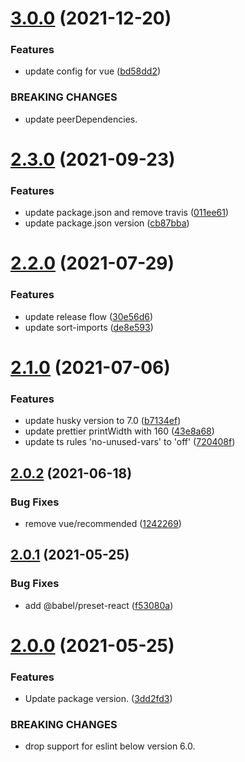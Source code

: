 # [3.0.0](https://github.com/fatesigner/eslint-config/compare/v2.3.0...v3.0.0) (2021-12-20)


### Features

* update config for vue ([bd58dd2](https://github.com/fatesigner/eslint-config/commit/bd58dd28d047b19668077c3e2b788eda0115afe2))


### BREAKING CHANGES

* update peerDependencies.

# [2.3.0](https://github.com/fatesigner/eslint-config/compare/v2.2.0...v2.3.0) (2021-09-23)


### Features

* update package.json and remove travis ([011ee61](https://github.com/fatesigner/eslint-config/commit/011ee6171ecd05b634ebeaaad73a9dd0875b0a7d))
* update package.json version ([cb87bba](https://github.com/fatesigner/eslint-config/commit/cb87bba907e24ef162b96b29794beaca10fb7140))

# [2.2.0](https://github.com/fatesigner/eslint-config/compare/v2.1.0...v2.2.0) (2021-07-29)


### Features

* update release flow ([30e56d6](https://github.com/fatesigner/eslint-config/commit/30e56d6ff6b75a5b33b35c54a27e4548d33fe1c5))
* update sort-imports ([de8e593](https://github.com/fatesigner/eslint-config/commit/de8e5933fdfca5df1087ed476f7c99bbe493362e))

# [2.1.0](https://github.com/fatesigner/eslint-config/compare/v2.0.2...v2.1.0) (2021-07-06)


### Features

* update husky version to 7.0 ([b7134ef](https://github.com/fatesigner/eslint-config/commit/b7134ef1f34ba37dd716e0047e222260e8473eb0))
* update prettier printWidth with 160 ([43e8a68](https://github.com/fatesigner/eslint-config/commit/43e8a6890779798617467194e450040039d3f45c))
* update ts rules 'no-unused-vars' to 'off' ([720408f](https://github.com/fatesigner/eslint-config/commit/720408f9cc5618cfc6e1c74d922944a5a27694b5))

## [2.0.2](https://github.com/fatesigner/eslint-config/compare/v2.0.1...v2.0.2) (2021-06-18)


### Bug Fixes

* remove vue/recommended ([1242269](https://github.com/fatesigner/eslint-config/commit/124226900ed5f945be12faa485ab74a5b916a49b))

## [2.0.1](https://github.com/fatesigner/eslint-config/compare/v2.0.0...v2.0.1) (2021-05-25)


### Bug Fixes

* add @babel/preset-react ([f53080a](https://github.com/fatesigner/eslint-config/commit/f53080a67e29a3d3094771a21e2ac7c5556e7e0f))

# [2.0.0](https://github.com/fatesigner/eslint-config/compare/v1.5.0...v2.0.0) (2021-05-25)


### Features

* Update package version. ([3dd2fd3](https://github.com/fatesigner/eslint-config/commit/3dd2fd318c41b5c3010fdcfa9aaf116c855f98fb))


### BREAKING CHANGES

* drop support for eslint below version 6.0.
